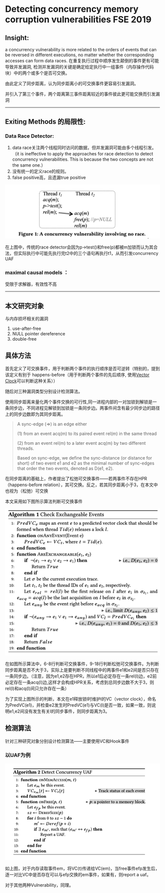 # Detecting concurrency memory corruption vulnerabilities FSE 2019	
	
## Insight:  

a concurrency vulnerability is more related to the orders of events that can be reversed in different executions, no matter whether the corresponding accesses can form data races. 	在重复执行过程中顺序发生颠倒的事件更有可能导致并发漏洞, 检测并发漏洞的关键是确定给定执行中一组事件（内存操作代码块）中的两个或多个是否可交换。

由此定义了同步距离，认为同步距离小的可交换事件更容易引发漏洞。

并引入了第三个事件，两个距离第三事件距离较近的事件彼此更可能交换而引发漏洞

---

## Exiting Methods 的局限性:

### Data Race Detector:

1. data race关注两个线程同时访问的数据，但并发漏洞可能由多个线程引发。（it is ineffective to apply the approaches for race detection to detect concurrency vulnerabilities. This is because the two concepts are not the same one.）
2. 没有统一的定义race的规则。
3.	false positive高，且遗漏true positive

![limits](https://raw.githubusercontent.com/Anderson-Xia/Note/main/img/20211016/2021101601.png)

在上图中，传统的race detector会因为p->test()和free(p)都被m加锁而认为其合法，但实际执行中可能先执行完t2中的三个语句再执行t1，从而引发concurrency UAF
### maximal causal models ：

受限于求解器，有效性不高

---

## 本文研究对象

 与内存损坏相关的漏洞
 1. use-after-free
 2. NULL pointer dereference
 3. double-free

## 具体方法

 首先定义了可交换事件，用于判断两个事件的执行顺序是否可逆转（特别的，提到该定义有别于 happens-before（用于判断两个事件的先后顺序, 使用<a href="https://zhuanlan.zhihu.com/p/419944615" target="_blank">Vector Clock</a>可以判断这种关系））
 
 随后对三种漏洞类型分别设计检测算法。

 使用同步距离来量化两个事件交换的可行性,同一进程内部的一对加锁到解锁是一条同步边，不同进程见解锁到加锁是一条同步边。两事件间含有最少同步边的路径上的同步边数即为其同步距离。
>A sync-edge (⇒) is an edge either 
> 
> (1) from an event acq(m) to its paired event rel(m) in the same thread
>
>(2) from an event rel(m) to a later event acq(m) by two different threads. 
> 
>Based on sync-edge, we define the sync-distance (or distance for short) of two event e1 and e2 as the minimal number of sync-edges that order the two events, denoted as D(e1, e2).

在同步距离的基础上，作者提出了松弛可交换事件——若两事件不存在HPR（happens-before relation），其可交换。反之，若其同步距离小于3，在本文中也视为（松弛）可交换

 本文采用如下图所示算法判断可交换事件

 ![algorithm](https://raw.githubusercontent.com/Anderson-Xia/Note/main/img/20211016/2021101602.png)
 
在如图所示算法中，6-8行判断可交换事件，9-18行判断松弛可交换事件。为判断同步距离是否不大于3，实际上是要判断不同线程中的两事件e1和e2间是否只存在一条同步边。（注意，因为e1,e2存在HPR，所以e1后必定存在一条rel(l)边，e2前必定存在一条acq(l)边,这样才会构成HPR关系，考虑到总同步边数不大于3，则rel(l)和acq(l)间只允许存在一条）

为了实现上图所示的判断，本文在e1释放锁l时维护l的VC（vector clock），命名为PredVC(e1)，并检查e2发生时PredVC(e1)与VC(l)是否一致，如果一致，则说明e1,e2间没有发生有关l的同步事件，则同步距离为3。

## 检测算法

针对三种研究对象分别设计检测算法——主要使用VC和Hook事件

### 以UAF为例

![algorithm](https://raw.githubusercontent.com/Anderson-Xia/Note/main/img/20211016/2021101603.png)

如上图，对于内存读取事件em，将VC(t)传递给VC(em)，当free事件efp发生后，逐一对比VC中是否存在可以与efp交换的em事件，如果有，则report a uaf。

对于其他两种Vulnerability，同理。